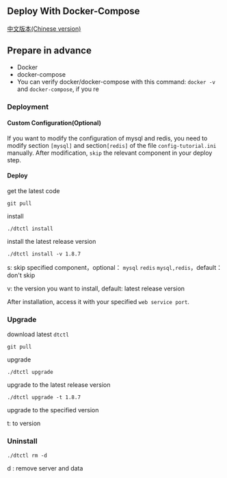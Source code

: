 ## Deploy With Docker-Compose
[中文版本(Chinese version)](README-zh.md)

## Prepare in advance
  - Docker
  - docker-compose
  - You can verify docker/docker-compose with this command: `docker -v` and `docker-compose`, if you re


### Deployment

#### Custom Configuration(Optional)
If you want to modify the configuration of mysql and redis, you need to modify section `[mysql]` and section`[redis]` of the file `config-tutorial.ini` manually.
After modification, `skip` the relevant component in your deploy step.


#### Deploy

get the latest code

```
git pull
```

install

```
./dtctl install
```

install the latest release version

```
./dtctl install -v 1.8.7
```

s: skip specified component，optional： `mysql` `redis`  `mysql,redis`，default：don't skip

v: the version you want to install, default: latest release version


After installation, access it with your specified `web service port`.




### Upgrade

download latest `dtctl`

```
git pull
```

upgrade

```
./dtctl upgrade
```

upgrade to the latest release version

```
./dtctl upgrade -t 1.8.7
```

upgrade to the specified version

t: to version 



### Uninstall

```
./dtctl rm -d
```
d : remove server and data
